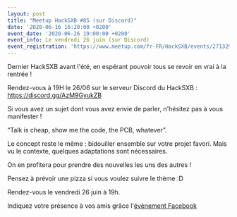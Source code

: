 ```yaml
---
layout: post
title: "Meetup HackSXB #85 (sur Discord)"
date: '2020-06-16 16:20:00 +0200'
event_date: '2020-06-26 19:00:00 +0200'
event_info: Le vendredi 26 juin (sur Discord)
event_registration: 'https://www.meetup.com/fr-FR/HackSXB/events/271329579/'
---
```


Dernier HackSXB avant l'été, en espérant pouvoir tous se revoir en vrai à la rentrée !

Rendez-vous à 19H le 26/06 sur le serveur Discord du HackSXB : https://discord.gg/AzM9GyukZB

Si vous avez un sujet dont vous avez envie de parler, n'hésitez pas à vous manifester !

“Talk is cheap, show me the code, the PCB, whatever”.

Le concept reste le même : bidouiller ensemble sur votre projet favori. Mais vu le contexte, quelques adaptations sont nécessaires.

On en profitera pour prendre des nouvelles les uns des autres !

Pensez à prévoir une pizza si vous voulez suivre le thème :D

Rendez-vous le vendredi 26 juin à 19h.

Indiquez votre présence à vos amis grâce l'[événement Facebook](https://www.facebook.com/events/562716181275906/)
